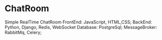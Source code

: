 # ChatRoom
Simple RealTime ChatRoom 
FrontEnd: JavaScript, HTML,CSS;
BackEnd: Python, Django, Redis, WebSocket
Database: PostgreSql;
MessageBroker: RabbitMq, Celery;
